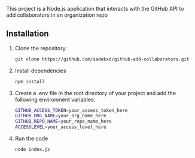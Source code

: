 This project is a Node.js application that interacts with the GitHub API to add collaborators in an organization repo

## Installation

1. Clone the repository:

   ```bash
   git clone https://github.com/sadekxd/github-add-collaborators.git

2. Install dependencies

   ```bash
   npm install

3. Create a .env file in the root directory of your project and add the following environment variables:
   ```bash
   GITHUB_ACCESS_TOKEN=your_access_token_here
   GITHUB_ORG_NAME=your_org_name_here
   GITHUB_REPO_NAME=your_repo_name_here
   ACCESSLEVEL=your_access_level_here

4. Run the code
   ```bash
   node index.js

